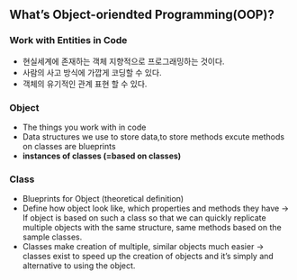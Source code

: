 ## What’s Object-oriendted Programming(OOP)?

### Work with Entities in Code

- 현실세계에 존재하는 객체 지향적으로 프로그래밍하는 것이다.
- 사람의 사고 방식에 가깝게 코딩할 수 있다.
- 객체의 유기적인 관계 표현 할 수 있다.

### Object

- The things you work with in code
- Data structures we use to store data,to store methods excute methods on classes are blueprints
- **instances of classes (=based on classes)**

### Class

- Blueprints for Object (theoretical definition)
- Define how object look like, which properties and methods they have
  → If object is based on such a class so that we can quickly replicate multiple objects with the same structure, same methods based on the sample classes.
- Classes make creation of multiple, similar objects much easier
  → classes exist to speed up the creation of objects and it’s simply and alternative to using the object.
